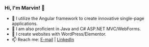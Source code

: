 ### Hi, I'm Marvin! 👋

- 🌱 I utilize the Angular framework to create innovative single-page applications.
- :brain: I am also proficient in Java and C# ASP.NET MVC/WebForms.
- 🔭 I create websites with WordPress/Elementor.
- 📫 Reach me: <a href="mailto:marvinrusinek@gmail.com">E-mail</a> | <a href="https://www.linkedin.com/in/marvin-rusinek/">LinkedIn</a>

